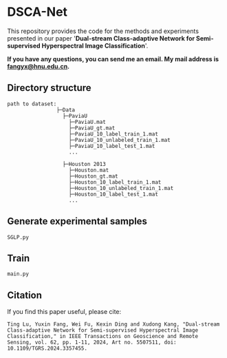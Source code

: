 # DSCA-Net
This repository provides the code for the methods and experiments presented in our paper '**Dual-stream Class-adaptive Network for
Semi-supervised Hyperspectral Image Classification**'. 

**If you have any questions, you can send me an email. My mail address is fangyx@hnu.edu.cn.**



## Directory structure

```
path to dataset:
                ├─Data
                  ├─PaviaU
                  	├─PaviaU.mat
                  	├─PaviaU_gt.mat
                  	├─PaviaU_10_label_train_1.mat
                  	├─PaviaU_10_unlabeled_train_1.mat
                  	├─PaviaU_10_label_test_1.mat
                    ...

                  ├─Houston 2013
                  	├─Houston.mat
                  	├─Houston_gt.mat
                  	├─Houston_10_label_train_1.mat
                  	├─Houston_10_unlabeled_train_1.mat
                  	├─Houston_10_label_test_1.mat
                    ...
```

## Generate experimental samples

```
SGLP.py
```

## Train

```
main.py
```

## Citation

If you find this paper useful, please cite:

```
Ting Lu, Yuxin Fang, Wei Fu, Kexin Ding and Xudong Kang, "Dual-stream Class-adaptive Network for Semi-supervised Hyperspectral Image Classification," in IEEE Transactions on Geoscience and Remote Sensing, vol. 62, pp. 1-11, 2024, Art no. 5507511, doi: 10.1109/TGRS.2024.3357455.
```
